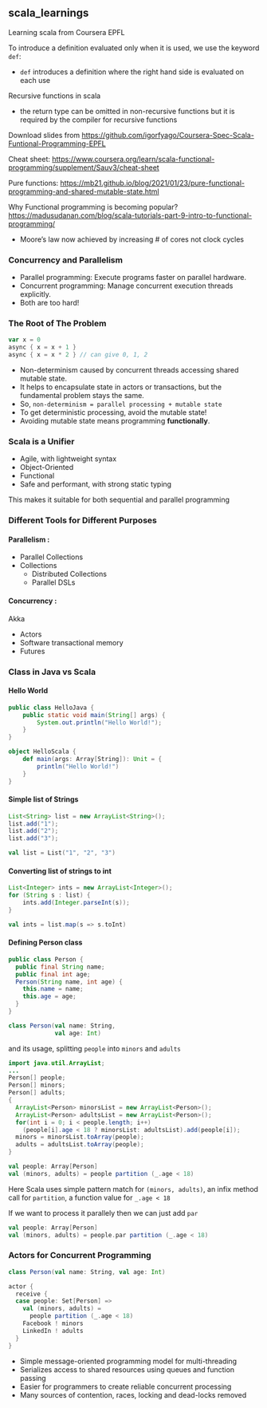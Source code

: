 ## scala_learnings

Learning scala from Coursera EPFL


To introduce a definition evaluated only when it is used, we use the keyword `def`: 
* `def` introduces a definition where the right hand side is evaluated on each use

Recursive functions in scala
* the return type can be omitted in non-recursive functions but it is required by the compiler for recursive functions

Download slides from https://github.com/igorfyago/Coursera-Spec-Scala-Funtional-Programming-EPFL

Cheat sheet: https://www.coursera.org/learn/scala-functional-programming/supplement/Sauv3/cheat-sheet

Pure functions: https://mb21.github.io/blog/2021/01/23/pure-functional-programming-and-shared-mutable-state.html

Why Functional programming is becoming popular? https://madusudanan.com/blog/scala-tutorials-part-9-intro-to-functional-programming/
* Moore’s law now achieved by increasing # of cores not clock cycles

### Concurrency and Parallelism 
* Parallel programming: Execute programs faster on parallel hardware. 
* Concurrent programming: Manage concurrent execution threads explicitly. 
* Both are too hard!


### The Root of The Problem 

```scala
var x = 0 
async { x = x + 1 } 
async { x = x * 2 } // can give 0, 1, 2
```

* Non-determinism caused by concurrent threads accessing shared mutable state. 
* It helps to encapsulate state in actors or transactions, but the fundamental problem stays the same. 
* So, `non-determinism = parallel processing + mutable state`
* To get deterministic processing, avoid the mutable state! 
* Avoiding mutable state means programming **functionally**. 


### Scala is a Unifier 
* Agile, with lightweight syntax 
* Object-Oriented
* Functional 
* Safe and performant, with strong static typing

This makes it suitable for both sequential and parallel programming

### Different Tools for Different Purposes

#### Parallelism :

* Parallel Collections
* Collections
  - Distributed Collections
  - Parallel DSLs

#### Concurrency :
Akka
* Actors
* Software transactional memory
* Futures

### Class in Java vs Scala

#### Hello World

```java
public class HelloJava {
    public static void main(String[] args) {
        System.out.println("Hello World!");
    }
}
```

```scala
object HelloScala {
    def main(args: Array[String]): Unit = {
        println("Hello World!")
    }
}
```

#### Simple list of Strings

```java
List<String> list = new ArrayList<String>();
list.add("1");
list.add("2");
list.add("3");
```

```scala
val list = List("1", "2", "3")
```

#### Converting list of strings to int

```java
List<Integer> ints = new ArrayList<Integer>();
for (String s : list) {
    ints.add(Integer.parseInt(s));
}
```

```scala
val ints = list.map(s => s.toInt)
```

#### Defining Person class

```java
public class Person {
  public final String name;
  public final int age;
  Person(String name, int age) {
    this.name = name;
    this.age = age;
  }
}
```

```scala
class Person(val name: String,
             val age: Int)
```

and its usage, splitting `people` into `minors` and `adults`

```java
import java.util.ArrayList;
...
Person[] people;
Person[] minors;
Person[] adults;
{
  ArrayList<Person> minorsList = new ArrayList<Person>();
  ArrayList<Person> adultsList = new ArrayList<Person>();
  for(int i = 0; i < people.length; i++)
    (people[i].age < 18 ? minorsList: adultsList).add(people[i]);
  minors = minorsList.toArray(people);
  adults = adultsList.toArray(people);
}
```

```scala
val people: Array[Person]
val (minors, adults) = people partition (_.age < 18)
```

Here Scala uses simple pattern match for `(minors, adults)`, an infix method call for `partition`, a function value for `_.age < 18`

If we want to process it parallely then we can just add `par`

```scala
val people: Array[Person]
val (minors, adults) = people.par partition (_.age < 18)
```

### Actors for Concurrent Programming

```scala
class Person(val name: String, val age: Int)

actor {
  receive {
  case people: Set[Person] =>
    val (minors, adults) = 
      people partition (_.age < 18)
    Facebook ! minors
    LinkedIn ! adults
  }
}
```

* Simple message-oriented programming model for multi-threading
* Serializes access to shared resources using queues and function passing
* Easier for programmers to create reliable concurrent processing
* Many sources of contention, races, locking and dead-locks removed
